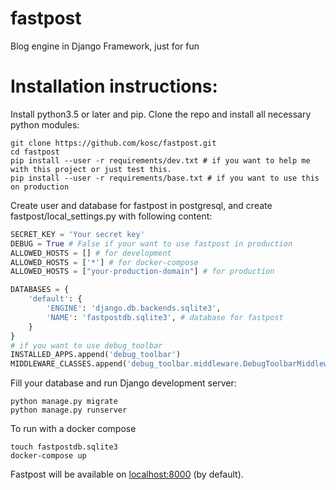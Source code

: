 # fastpost
Blog engine in Django Framework, just for fun

# Installation instructions:
Install python3.5 or later and pip.
Clone the repo and install all necessary python modules:
```shell
git clone https://github.com/kosc/fastpost.git
cd fastpost
pip install --user -r requirements/dev.txt # if you want to help me with this project or just test this.
pip install --user -r requirements/base.txt # if you want to use this on production
```
Create user and database for fastpost in postgresql, and create fastpost/local\_settings.py with following content:
```python
SECRET_KEY = 'Your secret key'
DEBUG = True # False if your want to use fastpost in production
ALLOWED_HOSTS = [] # for development
ALLOWED_HOSTS = ['*'] # for docker-compose
ALLOWED_HOSTS = ["your-production-domain"] # for production

DATABASES = {
    'default': {
        'ENGINE': 'django.db.backends.sqlite3',
        'NAME': 'fastpostdb.sqlite3', # database for fastpost
    }
}
# if you want to use debug_toolbar
INSTALLED_APPS.append('debug_toolbar')
MIDDLEWARE_CLASSES.append('debug_toolbar.middleware.DebugToolbarMiddleware')

```
Fill your database and run Django development server:
```shell
python manage.py migrate
python manage.py runserver
```
To run with a docker compose
```
touch fastpostdb.sqlite3
docker-compose up
```

Fastpost will be available on [localhost:8000](http://127.0.0.1:8000) (by default).
